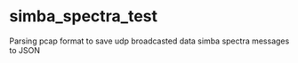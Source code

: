 # simba_spectra_test
Parsing pcap format to save udp broadcasted data simba spectra messages to JSON
